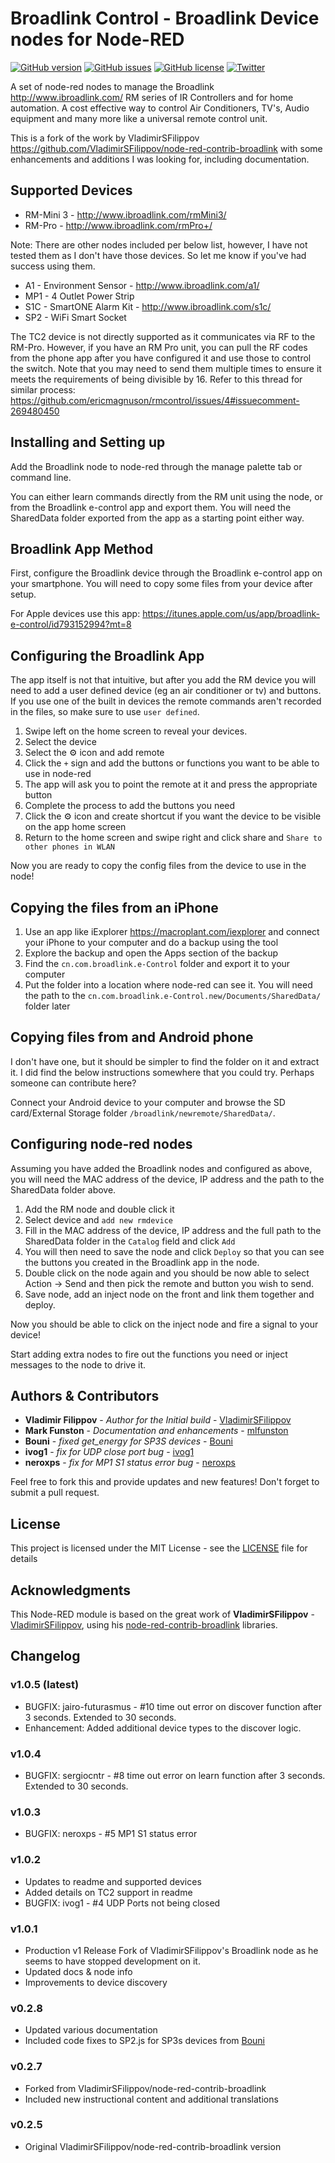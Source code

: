 # Broadlink Control - Broadlink Device nodes for Node-RED

[![GitHub version](https://badge.fury.io/gh/mlfunston%2Fnode-red-contrib-broadlink-control.svg)](https://badge.fury.io/gh/mlfunston%2Fnode-red-contrib-broadlink-control)
[![GitHub issues](https://img.shields.io/github/issues/mlfunston/node-red-contrib-broadlink-control.svg)](https://github.com/mlfunston/node-red-contrib-broadlink-control/issues)
[![GitHub license](https://img.shields.io/github/license/mlfunston/node-red-contrib-broadlink-control.svg)](https://github.com/mlfunston/node-red-contrib-broadlink-control/blob/master/LICENSE)
[![Twitter](https://img.shields.io/twitter/url/https/github.com/mlfunston/node-red-contrib-broadlink-control.svg?style=social)](https://twitter.com/intent/tweet?text=Wow:&url=https%3A%2F%2Fgithub.com%2Fmlfunston%2Fnode-red-contrib-broadlink-control)

A set of node-red nodes to manage the Broadlink <http://www.ibroadlink.com/> RM series of IR Controllers and  for home automation. A cost effective way to control Air Conditioners, TV's, Audio equipment and many more like a universal remote control unit.

This is a fork of the work by VladimirSFilippov <https://github.com/VladimirSFilippov/node-red-contrib-broadlink> with some enhancements and additions I was looking for, including documentation.

## Supported Devices

* RM-Mini 3 - <http://www.ibroadlink.com/rmMini3/>
* RM-Pro - <http://www.ibroadlink.com/rmPro+/>

Note: There are other nodes included per below list, however, I have not tested them as I don't have those devices. So let me know if you've had success using them.

* A1 - Environment Sensor - <http://www.ibroadlink.com/a1/>
* MP1 - 4 Outlet Power Strip
* S1C - SmartONE Alarm Kit - <http://www.ibroadlink.com/s1c/>
* SP2 - WiFi Smart Socket

The TC2 device is not directly supported as it communicates via RF to the RM-Pro. However, if you have an RM Pro unit, you can pull the RF codes from the phone app after you have configured it and use those to control the switch. Note that you may need to send them multiple times to ensure it meets the requirements of being divisible by 16.
Refer to this thread for similar process: <https://github.com/ericmagnuson/rmcontrol/issues/4#issuecomment-269480450>

## Installing and Setting up

Add the Broadlink node to node-red through the manage palette tab or command line.

You can either learn commands directly from the RM unit using the node, or from the Broadlink e-control app and export them. You will need the SharedData folder exported from the app as a starting point either way.

## Broadlink App Method

First, configure the Broadlink device through the Broadlink e-control app on your smartphone. You will need to copy some files from your device after setup.

For Apple devices use this app: <https://itunes.apple.com/us/app/broadlink-e-control/id793152994?mt=8>

## Configuring the Broadlink App

The app itself is not that intuitive, but after you add the RM device you will need to add a user defined device (eg an air conditioner or tv) and buttons. If you use one of the built in devices the remote commands aren't recorded in the files, so make sure to use `user defined`.

1. Swipe left on the home screen to reveal your devices.
2. Select the device
3. Select the :gear: icon and add remote
4. Click the `+` sign and add the buttons or functions you want to be able to use in node-red
5. The app will ask you to point the remote at it and press the appropriate button
6. Complete the process to add the buttons you need
7. Click the :gear: icon and create shortcut if you want the device to be visible on the app home screen
8. Return to the home screen and swipe right and click share and `Share to other phones in WLAN`

Now you are ready to copy the config files from the device to use in the node!

## Copying the files from an iPhone

1. Use an app like iExplorer <https://macroplant.com/iexplorer> and connect your iPhone to your computer and do a backup using the tool
2. Explore the backup and open the Apps section of the backup
3. Find the `cn.com.broadlink.e-Control` folder and export it to your computer
4. Put the folder into a location where node-red can see it. You will need the path to the `cn.com.broadlink.e-Control.new/Documents/SharedData/` folder later

## Copying files from and Android phone

I don't have one, but it should be simpler to find the folder on it and extract it. I did find the below instructions somewhere that you could try.
Perhaps someone can contribute here?

Connect your Android device to your computer and browse the SD card/External Storage folder `/broadlink/newremote/SharedData/`.

## Configuring node-red nodes

Assuming you have added the Broadlink nodes and configured as above, you will need the MAC address of the device, IP address and the path to the SharedData folder above.

1. Add the RM node and double click it
2. Select device and `add new rmdevice`
3. Fill in the MAC address of the device, IP address and the full path to the SharedData folder in the `Catalog` field and click `Add`
4. You will then need to save the node and click `Deploy` so that you can see the buttons you created in the Broadlink app in the node.
5. Double click on the node again and you should be now able to select Action -> Send and then pick the remote and button you wish to send.
6. Save node, add an inject node on the front and link them together and deploy.

Now you should be able to click on the inject node and fire a signal to your device!

Start adding extra nodes to fire out the functions you need or inject messages to the node to drive it.

## Authors & Contributors

* **Vladimir Filippov** - *Author for the Initial build* - [VladimirSFilippov](https://github.com/VladimirSFilippov)
* **Mark Funston** - *Documentation and enhancements* - [mlfunston](https://github.com/mlfunston)
* **Bouni** - *fixed get_energy for SP3S devices* - [Bouni](https://github.com/Bouni)
* **ivog1** - *fix for UDP close port bug* - [ivog1](https://github.com/ivog1)
* **neroxps** - *fix for MP1 S1 status error bug* - [neroxps](https://github.com/neroxps)

Feel free to fork this and provide updates and new features!
Don't forget to submit a pull request.

## License

This project is licensed under the MIT License - see the [LICENSE](LICENSE) file for details

## Acknowledgments

This Node-RED module is based on the great work of **VladimirSFilippov** - [VladimirSFilippov](https://github.com/VladimirSFilippov), using his [node-red-contrib-broadlink](https://github.com/VladimirSFilippov/node-red-contrib-broadlink) libraries.

## Changelog

### v1.0.5 (latest)

* BUGFIX: jairo-futurasmus - #10 time out error on discover function after 3 seconds. Extended to 30 seconds.
* Enhancement: Added additional device types to the discover logic.

### v1.0.4

* BUGFIX: sergiocntr - #8 time out error on learn function after 3 seconds. Extended to 30 seconds.

### v1.0.3

* BUGFIX: neroxps - #5 MP1 S1 status error

### v1.0.2

* Updates to readme and supported devices
* Added details on TC2 support in readme
* BUGFIX: ivog1 - #4 UDP Ports not being closed

### v1.0.1

* Production v1 Release Fork of VladimirSFilippov's Broadlink node as he seems to have stopped development on it.
* Updated docs & node info
* Improvements to device discovery

### v0.2.8

* Updated various documentation
* Included code fixes to SP2.js for SP3s devices from [Bouni](https://github.com/Bouni/node-red-contrib-broadlink/commit/8cd92c22202c80be4086b26d12e7d38a863b5e55)

### v0.2.7

* Forked from VladimirSFilippov/node-red-contrib-broadlink
* Included new instructional content and additional translations

### v0.2.5

* Original VladimirSFilippov/node-red-contrib-broadlink version